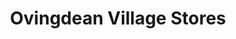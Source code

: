 ---
title: "Ovingdean Village Stores"
url: /brighton/ovingdean-village-stores/
shop: convenience
---
